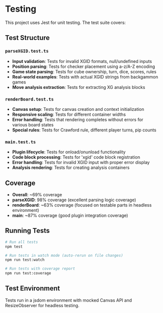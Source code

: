 # Testing

This project uses Jest for unit testing. The test suite covers:

## Test Structure

### `parseXGID.test.ts`
- **Input validation**: Tests for invalid XGID formats, null/undefined inputs
- **Position parsing**: Tests for checker placement using a-z/A-Z encoding
- **Game state parsing**: Tests for cube ownership, turn, dice, scores, rules
- **Real-world examples**: Tests with actual XGID strings from backgammon games
- **Move analysis extraction**: Tests for extracting XG analysis blocks

### `renderBoard.test.ts` 
- **Canvas setup**: Tests for canvas creation and context initialization
- **Responsive scaling**: Tests for different container widths
- **Error handling**: Tests that rendering completes without errors for various board states
- **Special rules**: Tests for Crawford rule, different player turns, pip counts

### `main.test.ts`
- **Plugin lifecycle**: Tests for onload/onunload functionality
- **Code block processing**: Tests for 'xgid' code block registration
- **Error handling**: Tests for invalid XGID input with proper error display
- **Analysis rendering**: Tests for creating analysis containers

## Coverage
- **Overall**: ~69% coverage
- **parseXGID**: 98% coverage (excellent parsing logic coverage)
- **renderBoard**: ~63% coverage (focused on testable parts in headless environment)
- **main**: ~87% coverage (good plugin integration coverage)

## Running Tests

```bash
# Run all tests
npm test

# Run tests in watch mode (auto-rerun on file changes)
npm run test:watch

# Run tests with coverage report
npm run test:coverage
```

## Test Environment

Tests run in a jsdom environment with mocked Canvas API and ResizeObserver for headless testing.